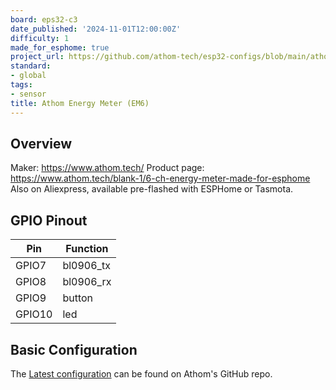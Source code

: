```yaml
---
board: eps32-c3
date_published: '2024-11-01T12:00:00Z'
difficulty: 1
made_for_esphome: true
project_url: https://github.com/athom-tech/esp32-configs/blob/main/athom-energy-monitor-x6.yaml
standard:
- global
tags:
- sensor
title: Athom Energy Meter (EM6)
---
```


## Overview

Maker: https://www.athom.tech/
Product page: https://www.athom.tech/blank-1/6-ch-energy-meter-made-for-esphome
Also on Aliexpress, available pre-flashed with ESPHome or Tasmota.

## GPIO Pinout

| Pin    | Function   |
| ------ | ---------- |
| GPIO7  | bl0906_tx  |
| GPIO8  | bl0906_rx  |
| GPIO9  | button     |
| GPIO10 | led        |

## Basic Configuration

The [Latest configuration](https://github.com/athom-tech/esp32-configs/blob/main/athom-energy-monitor-x6.yaml)
can be found on Athom's GitHub repo.
